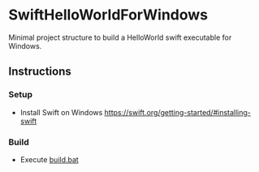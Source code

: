 # SwiftHelloWorldForWindows
Minimal project structure to build a HelloWorld swift executable for Windows.

## Instructions

### Setup
- Install Swift on Windows https://swift.org/getting-started/#installing-swift

### Build
- Execute [build.bat](build.bat)
